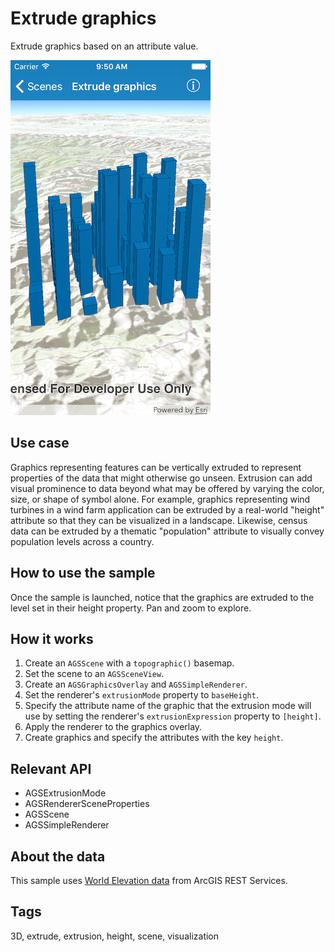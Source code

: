 # Extrude graphics

Extrude graphics based on an attribute value.

![Extrude graphics sample](extrude-graphics.png)

## Use case

Graphics representing features can be vertically extruded to represent properties of the data that might otherwise go unseen. Extrusion can add visual prominence to data beyond what may be offered by varying the color, size, or shape of symbol alone. For example, graphics representing wind turbines in a wind farm application can be extruded by a real-world "height" attribute so that they can be visualized in a landscape. Likewise, census data can be extruded by a thematic "population" attribute to visually convey population levels across a country.

## How to use the sample

Once the sample is launched, notice that the graphics are extruded to the level set in their height property. Pan and zoom to explore.

## How it works

1. Create an `AGSScene` with a `topographic()` basemap.
2. Set the scene to an `AGSSceneView`.
3. Create an `AGSGraphicsOverlay` and `AGSSimpleRenderer`.
4. Set the renderer's `extrusionMode` property to `baseHeight`.
5. Specify the attribute name of the graphic that the extrusion mode will use by setting the renderer's `extrusionExpression` property to `[height]`.
6. Apply the renderer to the graphics overlay.
7. Create graphics and specify the attributes with the key `height`.

## Relevant API

* AGSExtrusionMode
* AGSRendererSceneProperties
* AGSScene
* AGSSimpleRenderer

## About the data

This sample uses [World Elevation data](https://elevation3d.arcgis.com/arcgis/rest/services/WorldElevation3D/Terrain3D/ImageServer) from ArcGIS REST Services.

## Tags

3D, extrude, extrusion, height, scene, visualization
